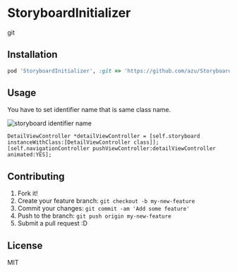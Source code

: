 # StoryboardInitializer

git

## Installation

```ruby
pod 'StoryboardInitializer', :git => 'https://github.com/azu/StoryboardInitializer'
```

## Usage

You have to set identifier name that is same class name.

![storyboard identifier name](http://f.cl.ly/items/3E3w1k0K3W0h0F3L091I/StoryboardInitializer.jpg)

```objc
DetailViewController *detailViewController = [self.storyboard instanceWithClass:[DetailViewController class]];
[self.navigationController pushViewController:detailViewController animated:YES];
```

## Contributing

1. Fork it!
2. Create your feature branch: `git checkout -b my-new-feature`
3. Commit your changes: `git commit -am 'Add some feature'`
4. Push to the branch: `git push origin my-new-feature`
5. Submit a pull request :D

## License

MIT